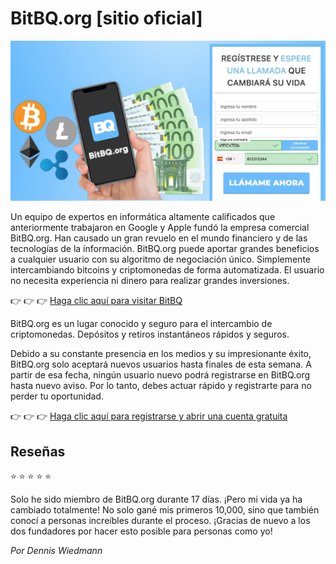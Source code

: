 # BitBQ.org [sitio oficial]

[![BitBQ.org](https://raw.githubusercontent.com/bitbq-org/spanish-website/main/main.jpeg)](https://es.bitbq.org/?aff_sub3=github)

Un equipo de expertos en informática altamente calificados que anteriormente trabajaron en Google y Apple fundó la empresa comercial BitBQ.org. Han causado un gran revuelo en el mundo financiero y de las tecnologías de la información. BitBQ.org puede aportar grandes beneficios a cualquier usuario con su algoritmo de negociación único. Simplemente intercambiando bitcoins y criptomonedas de forma automatizada. El usuario no necesita experiencia ni dinero para realizar grandes inversiones.

👉 👉 👉 [Haga clic aquí para visitar BitBQ](https://es.bitbq.org/?aff_sub3=github)

BitBQ.org es un lugar conocido y seguro para el intercambio de criptomonedas. Depósitos y retiros instantáneos rápidos y seguros.

Debido a su constante presencia en los medios y su impresionante éxito, BitBQ.org solo aceptará nuevos usuarios hasta finales de esta semana. A partir de esa fecha, ningún usuario nuevo podrá registrarse en BitBQ.org hasta nuevo aviso. Por lo tanto, debes actuar rápido y registrarte para no perder tu oportunidad.

👉 👉 👉 [Haga clic aquí para registrarse y abrir una cuenta gratuita](https://es.bitbq.org/?aff_sub3=github)

## Reseñas

⭐ ⭐ ⭐ ⭐ ⭐

Solo he sido miembro de BitBQ.org durante 17 días. ¡Pero mi vida ya ha cambiado totalmente! No solo gané mis primeros 10,000, sino que también conocí a personas increíbles durante el proceso. ¡Gracias de nuevo a los dos fundadores por hacer esto posible para personas como yo!

*Por Dennis Wiedmann*
